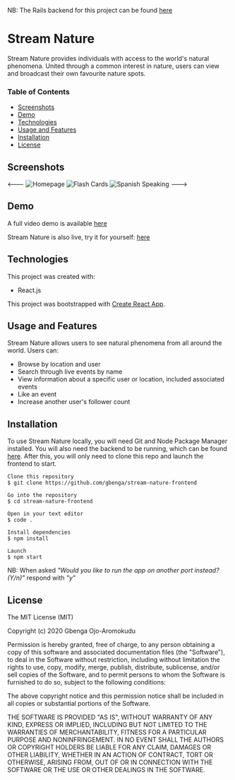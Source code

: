 NB: The Rails backend for this project can be found [here](https://github.com/gbenga/stream-nature-backend)

# Stream Nature

Stream Nature provides individuals with access to the world's natural phenomena. United through a common interest in nature, users can view and broadcast their own favourite nature spots.

### Table of Contents

- [Screenshots](#screenshots)
- [Demo](#demo)
- [Technologies](#technologies)
- [Usage and Features](#usage-and-features)
- [Installation](#installation)
- [License](#license)

## **Screenshots**

<---
![Homepage](/gif/homepage.gif)
![Flash Cards](/gif/flash-cards.gif)
![Spanish Speaking](/gif/spanish-speaking.gif)
--->

## **Demo**

A full video demo is available [here](https://www.loom.com/share/152e739c304940d3a2f9077470ec8ef3)

Stream Nature is also live, try it for yourself: [here](https://stream-nature.netlify.app/)

## Technologies

This project was created with:

- React.js

This project was bootstrapped with [Create React App](https://github.com/facebook/create-react-app).

## **Usage and Features**

Stream Nature allows users to see natural phenomena from all around the world. Users can:

- Browse by location and user
- Search through live events by name
- View information about a specific user or location, included associated events
- Like an event
- Increase another user's follower count

## **Installation**

To use Stream Nature locally, you will need Git and Node Package Manager installed. You will also need the backend to be running, which can be found [here](https://github.com/gbenga/stream-nature-backend). After this, you will only need to clone this repo and launch the frontend to start.

```
Clone this repository
$ git clone https://github.com/gbenga/stream-nature-frontend

Go into the repository
$ cd stream-nature-frontend

Open in your text editor
$ code .

Install dependencies
$ npm install

Launch
$ npm start
```

NB: When asked _"Would you like to run the app on another port instead? (Y/n)"_ respond with _"y"_

## **License**

The MIT License (MIT)

Copyright (c) 2020 Gbenga Ojo-Aromokudu

Permission is hereby granted, free of charge, to any person obtaining a copy of this software and associated documentation files (the "Software"), to deal in the Software without restriction, including without limitation the rights to use, copy, modify, merge, publish, distribute, sublicense, and/or sell copies of the Software, and to permit persons to whom the Software is furnished to do so, subject to the following conditions:

The above copyright notice and this permission notice shall be included in all copies or substantial portions of the Software.

THE SOFTWARE IS PROVIDED "AS IS", WITHOUT WARRANTY OF ANY KIND, EXPRESS OR IMPLIED, INCLUDING BUT NOT LIMITED TO THE WARRANTIES OF MERCHANTABILITY, FITNESS FOR A PARTICULAR PURPOSE AND NONINFRINGEMENT. IN NO EVENT SHALL THE AUTHORS OR COPYRIGHT HOLDERS BE LIABLE FOR ANY CLAIM, DAMAGES OR OTHER LIABILITY, WHETHER IN AN ACTION OF CONTRACT, TORT OR OTHERWISE, ARISING FROM, OUT OF OR IN CONNECTION WITH THE SOFTWARE OR THE USE OR OTHER DEALINGS IN THE SOFTWARE.
